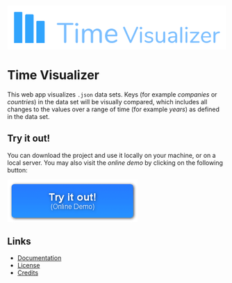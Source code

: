 
[![Logo showing three blue vertical bars and the headline 'Time Visualizer'.](/doc/img/time-visualizer-logo.png)](#)

# Time Visualizer

This web app visualizes `.json` data sets. Keys (for example *companies* or *countries*) in the data set will be visually compared, which includes all changes to the values over a range of time (for example *years*) as defined in the data set.

## Try it out!

You can download the project and use it locally on your machine, or on a local server. You may also visit the *online demo* by clicking on the following button:

[![Show the online demo](/doc/img/online_demo_button.png)](https://christiandunkel.github.io/time-visualizer/)

## Links
- [Documentation](/doc/documentation.md)
- [License](LICENSE.md)
- [Credits](/doc/credits.md)
